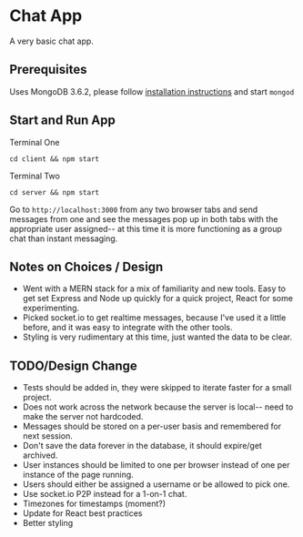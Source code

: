 # Chat App
A very basic chat app.

## Prerequisites
Uses MongoDB 3.6.2, please follow [installation instructions](https://docs.mongodb.com/manual/installation://docs.mongodb.com/manual/installation/) and start `mongod`

## Start and Run App
Terminal One
```
cd client && npm start
```
Terminal Two
```
cd server && npm start
```

Go to `http://localhost:3000` from any two browser tabs and send messages from one and see the messages pop up in both tabs with the appropriate user assigned-- at this time it is more functioning as a group chat than instant messaging.

## Notes on Choices / Design
* Went with a MERN stack for a mix of familiarity and new tools.  Easy to get set Express and Node up quickly for a quick project, React for some experimenting.
* Picked socket.io to get realtime messages, because I've used it a little before, and it was easy to integrate with the other tools.
* Styling is very rudimentary at this time, just wanted the data to be clear.

## TODO/Design Change
* Tests should be added in, they were skipped to iterate faster for a small project.
* Does not work across the network because the server is local-- need to make the server not hardcoded.
* Messages should be stored on a per-user basis and remembered for next session.
* Don't save the data forever in the database, it should expire/get archived.
* User instances should be limited to one per browser instead of one per instance of the page running.
* Users should either be assigned a username or be allowed to pick one.
* Use socket.io P2P instead for a 1-on-1 chat.
* Timezones for timestamps (moment?)
* Update for React best practices
* Better styling
